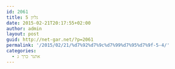 ```yaml
---
id: 2061
title: גליון 5
date: 2015-02-21T20:17:55+02:00
author: admin
layout: post
guid: http://net-gar.net/?p=2061
permalink: '/2015/02/21/%d7%92%d7%9c%d7%99%d7%95%d7%9f-5-4/'
categories:
  - אתגר כרך ג
---
```

